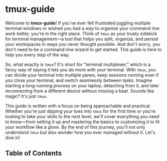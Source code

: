 # tmux-guide

Welcome to **tmux-guide**! If you've ever felt frustrated juggling multiple terminal windows or wished you had a way to organize your command-line work better, you're in the right place. Think of `tmux` as your trusty sidekick for terminal management—a tool that helps you split, organize, and persist your workspaces in ways you never thought possible. And don't worry, you don't need to be a command-line wizard to get started. This guide is here to help you every step of the way.

So, what exactly is `tmux`? It's short for "terminal multiplexer," which is a fancy way of saying it lets you do more with your terminal. With `tmux`, you can divide your terminal into multiple panes, keep sessions running even if you close your terminal, and switch seamlessly between tasks. Imagine starting a long-running process on your laptop, detaching from it, and later reconnecting from a different device without missing a beat. Sounds like magic? It's just `tmux`.

This guide is written with a focus on being approachable and practical. Whether you're just dipping your toes into `tmux` for the first time or you're looking to take your skills to the next level, we'll cover everything you need to know—from setting it up and mastering the basics to customizing it to fit your workflow like a glove. By the end of this journey, you'll not only understand `tmux` but also wonder how you ever managed without it. Let's dive in!


## Table of Contents